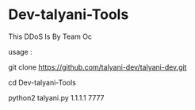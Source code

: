 # Dev-talyani-Tools
This DDoS Is By Team Oc

usage :

git clone https://github.com/talyani-dev/talyani-dev.git

cd Dev-talyani-Tools

python2 talyani.py 1.1.1.1 7777
